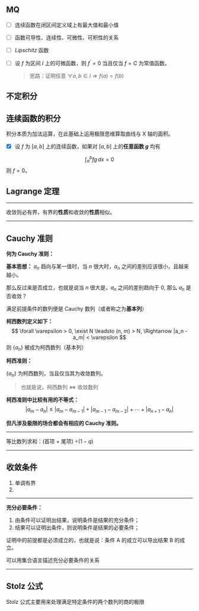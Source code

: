 ## MQ

- [ ] 连续函数在闭区间定义域上有最大值和最小值

- [ ] 函数可导性、连续性、可微性、可积性的关系

- [ ] $Lipschitz$ 函数

- [ ] 设 $f$ 为区间 $I$ 上的可微函数，则 $f^{'} = 0$  当且仅当 $f=C$ 为常值函数。

  > 思路：证明任意 $\forall a,b \in I \Rightarrow  f(a) = f(b)$ 

## 不定积分



## 连续函数的积分

积分本质为加法运算，在此基础上运用极限思维算取曲线与 X 轴的面积。



- [x] 设 $f$ 为 $[a,b]$ 上的连续函数，如果对 $[a,b]$ 上的**任意函数 $g$** 均有

$$
\int_a^b{fg}\,dx = 0
$$
则 $f=0$。





## Lagrange 定理



____



收敛则必有界，有界的**性质**和收敛的**性质**相似。

___

## Cauchy 准则

**何为 Cauchy 准则：**

**基本思想：** $a_n$ 趋向与某一值时，当 $n$ 很大时，$a_n$ 之间的差别应该很小，且越来越小。

那么反过来是否成立，也就是说当 $n$ 很大是，$a_n$ 之间的差别趋向于 $0$, 那么 ${a_n}$ 是否收敛？

满足前提条件的数列便是 Cauchy 数列（或者称之为**基本列**）

**柯西数列定义如下：**
$$
\forall \varepsilon > 0, \exist N \leadsto (n, m) > N, \Rightarrow |a_n - a_m| < \varepsilon
$$
则 $\{a_n\}$ 被成为柯西数列（基本列）

**柯西准则：**

$\{a_n\}$ 为柯西数列，当且仅当其为收敛数列。

> 也就是说，柯西数列 $\iff$ 收敛数列

**柯西准则中比较有用的不等式：**
$$
|a_m - a_n| \leq |a_m - a_{m-1}| + |a_{m-1} - a_{m-2}| + \cdots + |a_{n+1} - a_n|
$$

**但凡涉及极限的场合都会有相应的 Cauchy 准则。**

____

等比数列求和：(首项 + 尾项) $\div ( 1 -q )$

____

## 收敛条件

1. 单调有界
2. 

____

**充分必要条件：** 

1. 由条件可以证明出结果，说明条件是结果的充分条件；
2. 结果可以证明出条件，则说明条件是结果的必要条件；

证明中的前提都是必须成立的，也就是说：条件 A 的成立可以导出结果 B 的成立。

可以用集合语言描述充分必要条件的关系

____

## Stolz 公式

Stolz 公式主要用来处理满足特定条件的两个数列的商的极限

